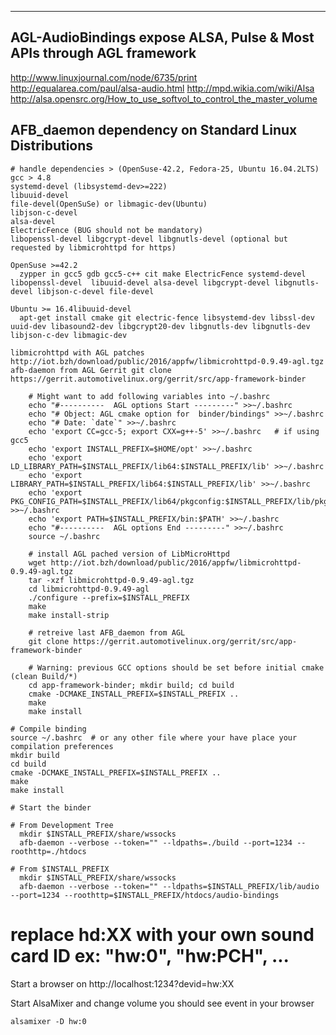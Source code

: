------------------------------------------------------------------------
AGL-AudioBindings expose ALSA, Pulse & Most APIs through AGL framework
------------------------------------------------------------------------
http://www.linuxjournal.com/node/6735/print
http://equalarea.com/paul/alsa-audio.html
http://mpd.wikia.com/wiki/Alsa
http://alsa.opensrc.org/How_to_use_softvol_to_control_the_master_volume

AFB_daemon dependency on Standard Linux Distributions
-------------------------------------------------------
    # handle dependencies > (OpenSuse-42.2, Fedora-25, Ubuntu 16.04.2LTS)
    gcc > 4.8
    systemd-devel (libsystemd-dev>=222) 
    libuuid-devel
    file-devel(OpenSuSe) or libmagic-dev(Ubuntu)
    libjson-c-devel
    alsa-devel
    ElectricFence (BUG should not be mandatory)
    libopenssl-devel libgcrypt-devel libgnutls-devel (optional but requested by libmicrohttpd for https)

    OpenSuse >=42.2 
      zypper in gcc5 gdb gcc5-c++ cit make ElectricFence systemd-devel libopenssl-devel  libuuid-devel alsa-devel libgcrypt-devel libgnutls-devel libjson-c-devel file-devel 

    Ubuntu >= 16.4libuuid-devel
      apt-get install cmake git electric-fence libsystemd-dev libssl-dev uuid-dev libasound2-dev libgcrypt20-dev libgnutls-dev libgnutls-dev libjson-c-dev libmagic-dev

    libmicrohttpd with AGL patches http://iot.bzh/download/public/2016/appfw/libmicrohttpd-0.9.49-agl.tgz
    afb-daemon from AGL Gerrit git clone https://gerrit.automotivelinux.org/gerrit/src/app-framework-binder

```
    # Might want to add following variables into ~/.bashrc
    echo "#----------  AGL options Start ---------" >>~/.bashrc
    echo "# Object: AGL cmake option for  binder/bindings" >>~/.bashrc
    echo "# Date: `date`" >>~/.bashrc
    echo 'export CC=gcc-5; export CXX=g++-5' >>~/.bashrc   # if using gcc5 
    echo 'export INSTALL_PREFIX=$HOME/opt' >>~/.bashrc
    echo 'export LD_LIBRARY_PATH=$INSTALL_PREFIX/lib64:$INSTALL_PREFIX/lib' >>~/.bashrc
    echo 'export LIBRARY_PATH=$INSTALL_PREFIX/lib64:$INSTALL_PREFIX/lib' >>~/.bashrc
    echo 'export PKG_CONFIG_PATH=$INSTALL_PREFIX/lib64/pkgconfig:$INSTALL_PREFIX/lib/pkgconfig' >>~/.bashrc
    echo 'export PATH=$INSTALL_PREFIX/bin:$PATH' >>~/.bashrc
    echo "#----------  AGL options End ---------" >>~/.bashrc
    source ~/.bashrc

    # install AGL pached version of LibMicroHttpd
    wget http://iot.bzh/download/public/2016/appfw/libmicrohttpd-0.9.49-agl.tgz
    tar -xzf libmicrohttpd-0.9.49-agl.tgz
    cd libmicrohttpd-0.9.49-agl
    ./configure --prefix=$INSTALL_PREFIX
    make
    make install-strip

    # retreive last AFB_daemon from AGL
    git clone https://gerrit.automotivelinux.org/gerrit/src/app-framework-binder

    # Warning: previous GCC options should be set before initial cmake (clean Build/*)
    cd app-framework-binder; mkdir build; cd build 
    cmake -DCMAKE_INSTALL_PREFIX=$INSTALL_PREFIX ..
    make
    make install 
```


```
# Compile binding
source ~/.bashrc  # or any other file where your have place your compilation preferences
mkdir build
cd build
cmake -DCMAKE_INSTALL_PREFIX=$INSTALL_PREFIX ..
make
make install

# Start the binder

# From Development Tree
  mkdir $INSTALL_PREFIX/share/wssocks
  afb-daemon --verbose --token="" --ldpaths=./build --port=1234 --roothttp=./htdocs 

# From $INSTALL_PREFIX
  mkdir $INSTALL_PREFIX/share/wssocks
  afb-daemon --verbose --token="" --ldpaths=$INSTALL_PREFIX/lib/audio --port=1234 --roothttp=$INSTALL_PREFIX/htdocs/audio-bindings
```
# replace hd:XX with your own sound card ID ex: "hw:0", "hw:PCH", ...
Start a browser on http://localhost:1234?devid=hw:XX

Start AlsaMixer and change volume you should see event in your browser
```
alsamixer -D hw:0
```

